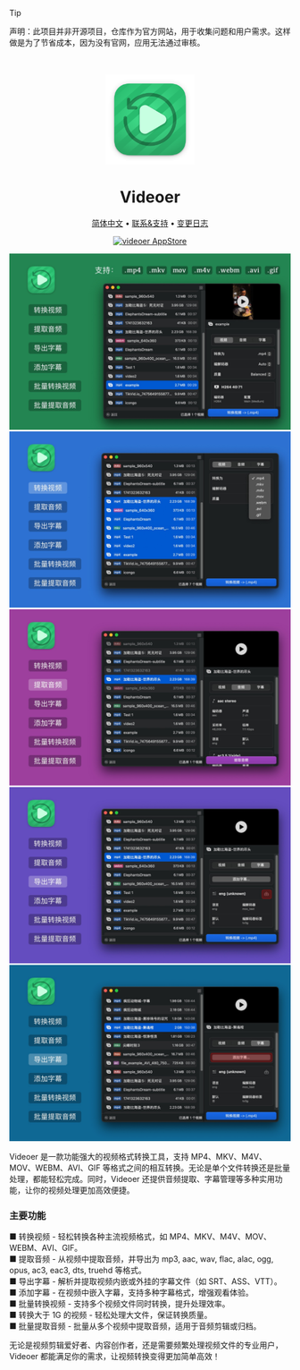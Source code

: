 <!--idoc:ignore:start-->
> [!TIP]
> 声明：此项目并非开源项目，仓库作为官方网站，用于收集问题和用户需求。这样做是为了节省成本，因为没有官网，应用无法通过审核。
<!--idoc:ignore:end-->

<div align="center">
  <br />
  <br />
  <img src="./assets/logo.png" width="160" height="160">
  <h1>
    Videoer
  </h1>
  <!--rehype:style=border: 0;-->
  <p>
    <a href="./README.zh.md">简体中文</a> • 
    <a target="_blank" href="https://github.com/jaywcjlove/videoer/issues/new?template=bug_report_cn.yml">联系&支持</a> • 
    <a href="https://github.com/jaywcjlove/videoer/releases">变更日志</a>
  </p>
  <p>
    <a target="_blank" href="https://apps.apple.com/app/videoer/6742680573" title="videoer for macOS">
      <img alt="videoer AppStore" src="https://jaywcjlove.github.io/sb/download/macos.svg" height="51">
    </a>
  </p>
</div>

![Videoer 1](./assets/screenshots-1-cn.jpg)
![Videoer 2](./assets/screenshots-2-cn.jpg)
![Videoer 3](./assets/screenshots-3-cn.jpg)
![Videoer 4](./assets/screenshots-4-cn.jpg)
![Videoer 5](./assets/screenshots-5-cn.jpg)

Videoer 是一款功能强大的视频格式转换工具，支持 MP4、MKV、M4V、MOV、WEBM、AVI、GIF 等格式之间的相互转换。无论是单个文件转换还是批量处理，都能轻松完成。同时，Videoer 还提供音频提取、字幕管理等多种实用功能，让你的视频处理更加高效便捷。

### 主要功能

■ 转换视频 - 轻松转换各种主流视频格式，如 MP4、MKV、M4V、MOV、WEBM、AVI、GIF。  
■ 提取音频 - 从视频中提取音频，并导出为 mp3, aac, wav, flac, alac, ogg, opus, ac3, eac3, dts, truehd 等格式。  
■ 导出字幕 - 解析并提取视频内嵌或外挂的字幕文件（如 SRT、ASS、VTT）。  
■ 添加字幕 - 在视频中嵌入字幕，支持多种字幕格式，增强观看体验。  
■ 批量转换视频 - 支持多个视频文件同时转换，提升处理效率。  
■ 转换大于 1G 的视频 - 轻松处理大文件，保证转换质量。  
■ 批量提取音频 - 批量从多个视频中提取音频，适用于音频剪辑或归档。  

无论是视频剪辑爱好者、内容创作者，还是需要频繁处理视频文件的专业用户，Videoer 都能满足你的需求，让视频转换变得更加简单高效！


<!--version: v1.0.0-->